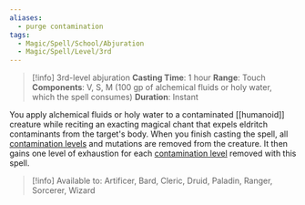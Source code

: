 ```yaml
---
aliases:
  - purge contamination
tags:
  - Magic/Spell/School/Abjuration
  - Magic/Spell/Level/3rd
---
```

>[!info]
>3rd-level abjuration
>**Casting Time**: 1 hour
>**Range**: Touch
>**Components**: V, S, M (100 gp of alchemical fluids or holy water, which the spell consumes)
>**Duration**: Instant

You apply alchemical fluids or holy water to a contaminated [[humanoid]] creature while reciting an exacting magical chant that expels eldritch contaminants from the target's body. When you finish casting the spell, all [contamination levels](https://5e.tools/adventure.html#DoDk,12) and mutations are removed from the creature. It then gains one level of exhaustion for each [contamination level](https://5e.tools/adventure.html#DoDk,12) removed with this spell.<br>
>[!info] Available to:
>Artificer, Bard, Cleric, Druid, Paladin, Ranger, Sorcerer, Wizard